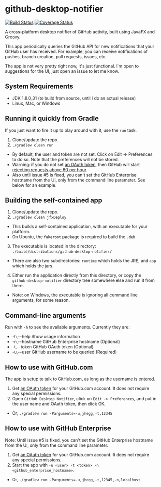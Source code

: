 # github-desktop-notifier

[![Build Status](https://travis-ci.org/jhegg/github-desktop-notifier.svg)](https://travis-ci.org/jhegg/github-desktop-notifier)
[![Coverage Status](https://coveralls.io/repos/jhegg/github-desktop-notifier/badge.svg)](https://coveralls.io/r/jhegg/github-desktop-notifier)

A cross-platform desktop notifier of GitHub activity, built using JavaFX and Groovy.

This app periodically queries the GitHub API for new notifications that your GitHub user has received. For example, you can receive notifications of pushes, branch creation, pull requests, issues, etc.

The app is not very pretty right now, it's just functional. I'm open to suggestions for the UI, just open an issue to let me know.

## System Requirements

* JDK 1.8.0_31 (to build from source, until I do an actual release)
* Linux, Mac, or Windows

## Running it quickly from Gradle

If you just want to fire it up to play around with it, use the `run` task.

1. Clone/update the repo.
2. `./gradlew clean run`
  * By default, the user and token are not set. Click on Edit -> Preferences to do so. Note that the preferences will not be stored.
  * Warning: if you do not set [an OAuth token](https://help.github.com/articles/creating-an-access-token-for-command-line-use/), then GitHub will start [rejecting requests above 60 per hour](https://developer.github.com/v3/#rate-limiting).
  * Also until issue #5 is fixed, you can't set the GitHub Enterprise hostname from the UI, only from the command line parameter. See below for an example.

## Building the self-contained app

1. Clone/update the repo.
2. `./gradlew clean jfxDeploy`
  * This builds a self-contained application, with an executable for your platform.
  * On Ubuntu, the `fakeroot` package is required to build the `.deb`
3. The executable is located in the directory: `./build/distributions/github-desktop-notifier/`
  * There are also two subdirectories: `runtime` which holds the JRE, and `app` which holds the jars.
4. Either run the application directly from this directory, or copy the `github-desktop-notifier` directory tree somewhere else and run it from there.
  * Note: on Windows, the executable is ignoring all command line arguments, for some reason.

## Command-line arguments

Run with `-h` to see the available arguments. Currently they are:
* -h,--help             Show usage information
* -n,--hostname <arg>   GitHub Enterprise hostname (Optional)
* -t,--token <arg>      GitHub OAuth token (Optional)
* -u,--user <arg>       GitHub username to be queried (Required)

## How to use with GitHub.com

The app is setup to talk to GitHub.com, as long as the username is entered.

1. Get [an OAuth token](https://help.github.com/articles/creating-an-access-token-for-command-line-use/) for your GitHub.com account. It does not require any special permissions.
2. Open `GitHub Desktop Notifier`, click on `Edit -> Preferences`, and put in the user name and OAuth token, then click OK.
  * Or, `./gradlew run -Parguments=-u,jhegg,-t,12345`

## How to use with GitHub Enterprise

Note: Until issue #5 is fixed, you can't set the GitHub Enterprise hostname from the UI, only from the command line parameter.

1. Get [an OAuth token](https://help.github.com/articles/creating-an-access-token-for-command-line-use/) for your GitHub.com account. It does not require any special permissions.
2. Start the app with `-u <user> -t <token> -n <github_enterprise_hostname>`.
  * Or, `./gradlew run -Parguments=-u,jhegg,-t,12345,-n,localhost`
